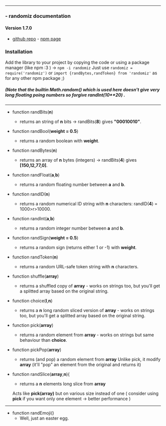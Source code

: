 
-------
### - randomiz documentation

#### Version 1.7.0
- [github repo](https://github.com/manerr/randomiz) - [npm page](https://www.npmjs.com/package/randomiz)

### Installation

Add the library to your project by copying the code or using a package manager (like npm :3 )  -> `npm -i randomiz`
Just use `randomiz = require('randomiz')` or `import {randBytes,randToken} from 'randomiz'` as for any other npm package ;) 

##### (Note that the builtin Math.random() which is used here doesn't give very long floating poing numbers so forgive randInt(10\*\*20) .
 
-------

- function randBits(**n**)
    - returns an string of **n** bits → randBits(**8**) gives **"00010010"**.


- function randBool(**weight = 0.5**)
    - returns a random boolean with **weight**.


- function randBytes(**n**)
    - returns an array of **n** bytes (integers) → randBits(**4**) gives **[150,12,77,0]**.


- function randFloat(**a**,**b**)
    - returns a random floating number between **a** and **b**.


- function randID(**n**)
    - returns a random numerical ID string with **n** characters: randID(**4**) = 1000>r>10000.
    

- function randInt(**a**,**b**)
    - returns a random integer number between **a** and **b**.


- function randSign(**weight = 0.5**)
    - returns a random sign (returns either 1 or -1) with **weight**.


- function randToken(**n**)
    - returns a random URL-safe token string with **n** characters.


- function shuffle(**array**)
    - returns a shuffled copy of **array** - works on strings too, but you'll get a splitted array based on the original string. 


- function choice(**l**,**n**)
    - returns a **n** long random sliced version of **array** - works on strings too, but you'll get a splitted array based on the original string. 


- function pick(**array**)
    - returns a random element from **array** - works on strings but same behaviour than **choice**. 


- function pickPop(**array**)
    - returns (and pop) a random element from **array** 
    Unlike pick, it modify **array** (it'll "pop" an element from the original and returns it)

- function randSlice(**array**,**n**){
    - returns a **n** elements long slice from **array**
    
    Acts like **pick(array)** but on various size instead of one ( consider using **pick** if you want only one element -> better performance )


-------

- function randEmoji()
    - Well, just an easter egg.